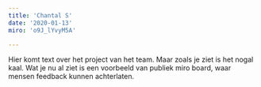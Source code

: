 ```yaml
---
title: 'Chantal S'
date: '2020-01-13'
miro: 'o9J_lYvyM5A'

---
```


Hier komt text over het project van het team. Maar zoals je ziet is het nogal kaal. Wat je nu al ziet is een voorbeeld van publiek miro board, waar mensen feedback kunnen achterlaten.


